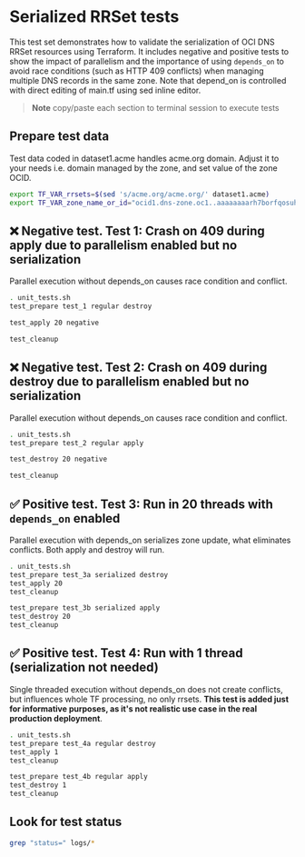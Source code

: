 # Serialized RRSet tests

This test set demonstrates how to validate the serialization of OCI DNS RRSet resources using Terraform. It includes negative and positive tests to show the impact of parallelism and the importance of using `depends_on` to avoid race conditions (such as HTTP 409 conflicts) when managing multiple DNS records in the same zone. Note that depend_on is controlled with direct editing of main.tf using sed inline editor.

> **Note**
> copy/paste each section to terminal session to execute tests

## Prepare test data

Test data coded in dataset1.acme handles acme.org domain. Adjust it to your needs i.e. domain managed by the zone, and set value of the zone OCID.

```bash
export TF_VAR_rrsets=$(sed 's/acme.org/acme.org/' dataset1.acme)
export TF_VAR_zone_name_or_id="ocid1.dns-zone.oc1..aaaaaaaarh7borfqosuhymrv6pjh2m7nqhj27ctaqgtyctee2zpyc67xo6ta"

```

## ❌ Negative test. Test 1: Crash on 409 during apply due to parallelism enabled but no serialization

Parallel execution without depends_on causes race condition and conflict.

```bash
. unit_tests.sh
test_prepare test_1 regular destroy

test_apply 20 negative

test_cleanup

```

## ❌ Negative test. Test 2: Crash on 409 during destroy due to parallelism enabled but no serialization

Parallel execution without depends_on causes race condition and conflict.

```bash
. unit_tests.sh
test_prepare test_2 regular apply 

test_destroy 20 negative

test_cleanup

```

## ✅ Positive test. Test 3: Run in 20 threads with `depends_on` enabled

Parallel execution with depends_on serializes zone update, what eliminates conflicts. Both apply and destroy will run.

```bash
. unit_tests.sh
test_prepare test_3a serialized destroy
test_apply 20
test_cleanup

test_prepare test_3b serialized apply
test_destroy 20
test_cleanup

```

## ✅ Positive test. Test 4: Run with 1 thread (serialization not needed)

Single threaded execution without depends_on does not create conflicts, but influences whole TF processing, no only rrsets. **This test is added just for informative purposes, as it's not realistic use case in the real production deployment**.

```bash
. unit_tests.sh
test_prepare test_4a regular destroy 
test_apply 1
test_cleanup

test_prepare test_4b regular apply
test_destroy 1
test_cleanup

```

## Look for test status

```bash
grep "status=" logs/*

```
